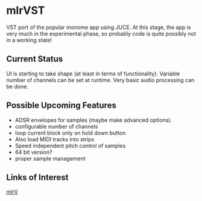 mlrVST
======

VST port of the popular monome app using JUCE. At this stage, the app is very much in the experimental phase, so probably code is quite possibly not in a working state! 

Current Status
--------------

UI is starting to take shape (at least in terms of functionality). Variable number of channels can be set at runtime.
Very basic audio processing can be done.


Possible Upcoming Features
-------------------------
- ADSR envelopes for samples (maybe make advanced options).
- configurable number of channels
- loop current block only on hold down button
- Also load MIDI tracks into strips
- Speed independent pitch control of samples
- 64 bit version?
- proper sample management

Links of Interest
-----------------

[mlrV](http://parallelogram.cc/mlrv/)




